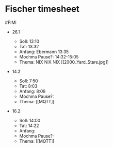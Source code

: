 # Fischer timesheet
#FIMI 

- 26.1
	- Soll: 13:10
	- Tat: 13:32
	- Anfang: Ebermann 13:35
	- Mochma Pause?: 14:32-15:05
	- Thema: NIX NIX NIX [[2000_Yard_Stare.jpg]]

- 14.2
	- Soll: 7:50
	- Tat: 8:03
	- Anfang: 8:08
	- Mochma Pause?:
	- Thema: [[MQTT]]

- 16.2
	- Soll: 14:00
	- Tat: 14:22
	- Anfang: 
	- Mochma Pause?:
	- Thema: [[MQTT]]